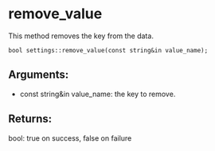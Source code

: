 # remove_value
This method removes the key from the data.

`bool settings::remove_value(const string&in value_name);`

## Arguments:
* const string&in value_name: the key to remove.

## Returns:
bool: true on success, false on failure
